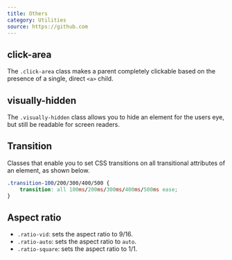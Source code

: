```yaml
---
title: Others
category: Utilities
source: https://github.com
---
```


## click-area

The `.click-area` class makes a parent completely clickable based on the presence of a single, direct `<a>` child.

## visually-hidden

The `.visually-hidden` class allows you to hide an element for the users eye, but still be readable for screen readers.

## Transition

Classes that enable you to set CSS transitions on all transitional attributes of an element, as shown below.

```css
.transition-100/200/300/400/500 {
	transition: all 100ms/200ms/300ms/400ms/500ms ease;
}
```

## Aspect ratio

- `.ratio-vid`: sets the aspect ratio to 9/16.
- `.ratio-auto`: sets the aspect ratio to `auto`.
- `.ratio-square`: sets the aspect ratio to 1/1.
